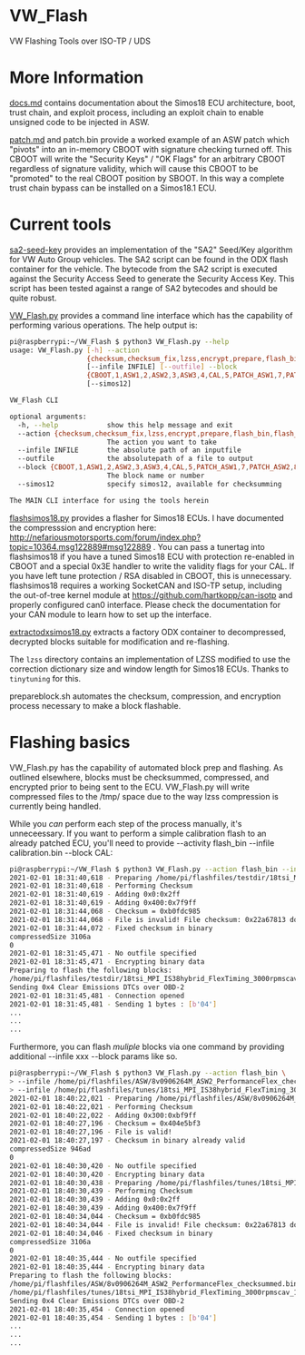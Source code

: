 # VW_Flash
VW Flashing Tools over ISO-TP / UDS

# More Information
[docs.md](docs.md) contains documentation about the Simos18 ECU architecture, boot, trust chain, and exploit process, including an exploit chain to enable unsigned code to be injected in ASW.

[patch.md](patch.md) and patch.bin provide a worked example of an ASW patch which "pivots" into an in-memory CBOOT with signature checking turned off. This CBOOT will write the "Security Keys" / "OK Flags" for an arbitrary CBOOT regardless of signature validity, which will cause this CBOOT to be "promoted" to the real CBOOT position by SBOOT. In this way a complete trust chain bypass can be installed on a Simos18.1 ECU.

# Current tools
[sa2-seed-key](https://github.com/bri3d/sa2_seed_key) provides an implementation of the "SA2" Seed/Key algorithm for VW Auto Group vehicles. The SA2 script can be found in the ODX flash container for the vehicle. The bytecode from the SA2 script is executed against the Security Access Seed to generate the Security Access Key. This script has been tested against a range of SA2 bytecodes and should be quite robust.

[VW_Flash.py](VW_Flash.py) provides a command line interface which has the capability of performing various operations.  The help output is:

```bash
pi@raspberrypi:~/VW_Flash $ python3 VW_Flash.py --help
usage: VW_Flash.py [-h] --action
                   {checksum,checksum_fix,lzss,encrypt,prepare,flash_bin,flash_prepared}
                   [--infile INFILE] [--outfile] --block
                   {CBOOT,1,ASW1,2,ASW2,3,ASW3,4,CAL,5,PATCH_ASW1,7,PATCH_ASW2,8,PATCH_ASW3,9}
                   [--simos12]

VW_Flash CLI

optional arguments:
  -h, --help            show this help message and exit
  --action {checksum,checksum_fix,lzss,encrypt,prepare,flash_bin,flash_prepared}
                        The action you want to take
  --infile INFILE       the absolute path of an inputfile
  --outfile             the absolutepath of a file to output
  --block {CBOOT,1,ASW1,2,ASW2,3,ASW3,4,CAL,5,PATCH_ASW1,7,PATCH_ASW2,8,PATCH_ASW3,9}
                        The block name or number
  --simos12             specify simos12, available for checksumming

The MAIN CLI interface for using the tools herein
```

[flashsimos18.py](flashsimos18.py) provides a flasher for Simos18 ECUs. I have documented the compresssion and encryption here: http://nefariousmotorsports.com/forum/index.php?topic=10364.msg122889#msg122889 . You can pass a tunertag into flashsimos18 if you have a tuned Simos18 ECU with protection re-enabled in CBOOT and a special 0x3E handler to write the validity flags for your CAL. If you have left tune protection / RSA disabled in CBOOT, this is unnecessary. flashsimos18 requires a working SocketCAN and ISO-TP setup, including the out-of-tree kernel module at https://github.com/hartkopp/can-isotp and properly configured can0 interface. Please check the documentation for your CAN module to learn how to set up the interface.

[extractodxsimos18.py](extractodxsimos18.py) extracts a factory ODX container to decompressed, decrypted blocks suitable for modification and re-flashing.

The `lzss` directory contains an implementation of LZSS modified to use the correction dictionary size and window length for Simos18 ECUs. Thanks to `tinytuning` for this. 

prepareblock.sh automates the checksum, compression, and encryption process necessary to make a block flashable.


# Flashing basics
VW_Flash.py has the capability of automated block prep and flashing.  As outlined elsewhere, blocks must be checksummed, compressed, and encrypted prior to being sent to the ECU.  VW_Flash.py will write compressed files to the /tmp/ space due to the way lzss compression is currently being handled.

While you *can* perform each step of the process manually, it's unneceessary.  If you want to perform a simple calibration flash to an already patched ECU, you'll need to provide --activity flash_bin --infile calibration.bin --block CAL:

```bash
pi@raspberrypi:~/VW_Flash $ python3 VW_Flash.py --action flash_bin --infile /home/pi/flashfiles/testdir/18tsi_MPI_IS38hybrid_FlexTiming_3000rpmscav_1.9bar_500nm.bin --block CAL
2021-02-01 18:31:40,618 - Preparing /home/pi/flashfiles/testdir/18tsi_MPI_IS38hybrid_FlexTiming_3000rpmscav_1.9bar_500nm.bin for flashing as block 5
2021-02-01 18:31:40,618 - Performing Checksum
2021-02-01 18:31:40,619 - Adding 0x0:0x2ff
2021-02-01 18:31:40,619 - Adding 0x400:0x7f9ff
2021-02-01 18:31:44,068 - Checksum = 0xb0fdc985
2021-02-01 18:31:44,068 - File is invalid! File checksum: 0x22a67813 does not match 0xb0fdc985
2021-02-01 18:31:44,072 - Fixed checksum in binary
compressedSize 3106a
0
2021-02-01 18:31:45,471 - No outfile specified
2021-02-01 18:31:45,471 - Encrypting binary data
Preparing to flash the following blocks:
/home/pi/flashfiles/testdir/18tsi_MPI_IS38hybrid_FlexTiming_3000rpmscav_1.9bar_500nm.bin = 5
Sending 0x4 Clear Emissions DTCs over OBD-2
2021-02-01 18:31:45,481 - Connection opened
2021-02-01 18:31:45,481 - Sending 1 bytes : [b'04']
...
...
...
```

Furthermore, you can flash *muliple* blocks via one command by providing additional --infile xxx --block params like so.

```bash
pi@raspberrypi:~/VW_Flash $ python3 VW_Flash.py --action flash_bin \
> --infile /home/pi/flashfiles/ASW/8v0906264M_ASW2_PerformanceFlex_checksummed.bin --block ASW2 \
> --infile /home/pi/flashfiles/tunes/18tsi_MPI_IS38hybrid_FlexTiming_3000rpmscav_1.9bar_500nm.bin --block CAL
2021-02-01 18:40:22,021 - Preparing /home/pi/flashfiles/ASW/8v0906264M_ASW2_PerformanceFlex_checksummed.bin for flashing as block 3
2021-02-01 18:40:22,021 - Performing Checksum
2021-02-01 18:40:22,022 - Adding 0x300:0xbf9ff
2021-02-01 18:40:27,196 - Checksum = 0x404e5bf3
2021-02-01 18:40:27,196 - File is valid!
2021-02-01 18:40:27,197 - Checksum in binary already valid
compressedSize 946ad
0
2021-02-01 18:40:30,420 - No outfile specified
2021-02-01 18:40:30,420 - Encrypting binary data
2021-02-01 18:40:30,438 - Preparing /home/pi/flashfiles/tunes/18tsi_MPI_IS38hybrid_FlexTiming_3000rpmscav_1.9bar_500nm.bin for flashing as block 5
2021-02-01 18:40:30,439 - Performing Checksum
2021-02-01 18:40:30,439 - Adding 0x0:0x2ff
2021-02-01 18:40:30,439 - Adding 0x400:0x7f9ff
2021-02-01 18:40:34,044 - Checksum = 0xb0fdc985
2021-02-01 18:40:34,044 - File is invalid! File checksum: 0x22a67813 does not match 0xb0fdc985
2021-02-01 18:40:34,046 - Fixed checksum in binary
compressedSize 3106a
0
2021-02-01 18:40:35,444 - No outfile specified
2021-02-01 18:40:35,444 - Encrypting binary data
Preparing to flash the following blocks:
/home/pi/flashfiles/ASW/8v0906264M_ASW2_PerformanceFlex_checksummed.bin = 3
/home/pi/flashfiles/tunes/18tsi_MPI_IS38hybrid_FlexTiming_3000rpmscav_1.9bar_500nm.bin = 5
Sending 0x4 Clear Emissions DTCs over OBD-2
2021-02-01 18:40:35,454 - Connection opened
2021-02-01 18:40:35,454 - Sending 1 bytes : [b'04']
...
...
...
```
